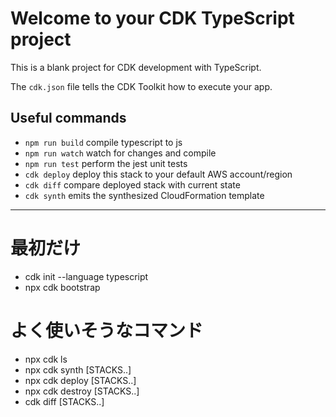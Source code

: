 # Welcome to your CDK TypeScript project

This is a blank project for CDK development with TypeScript.

The `cdk.json` file tells the CDK Toolkit how to execute your app.

## Useful commands

- `npm run build` compile typescript to js
- `npm run watch` watch for changes and compile
- `npm run test` perform the jest unit tests
- `cdk deploy` deploy this stack to your default AWS account/region
- `cdk diff` compare deployed stack with current state
- `cdk synth` emits the synthesized CloudFormation template

---

# 最初だけ

- cdk init --language typescript
- npx cdk bootstrap

# よく使いそうなコマンド

- npx cdk ls
- npx cdk synth [STACKS..]
- npx cdk deploy [STACKS..]
- npx cdk destroy [STACKS..]
- cdk diff [STACKS..]
